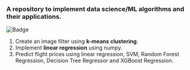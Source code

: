 ### A repository to implement data science/ML algorithms and their applications.  

![Badge](https://hitscounter.dev/api/hit?url=https%3A%2F%2Fgithub.com%2FPrago2001%2Fdata-science&label=Hits&icon=github&color=%23198754)

1. Create an image filter using **k-means clustering**. 
2. Implement **linear regression** using numpy.
3. Predict flight prices using linear regression, SVM, Random Forest Regression, Decision Tree Regressor and XGBoost Regression.
